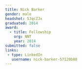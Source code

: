 ```yaml
---
title: Nick Barker
gender: male
headshot: 5JqcZJx
graduated: 2014
award: 
  - title: Fellowship
    org: NNT
    year: 2014 
submitted: false
links:
 - type: LinkedIn
   username: nick-barker-57120b88
---
```


